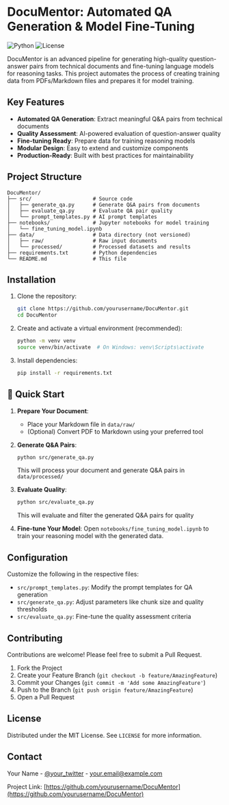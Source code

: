 # DocuMentor: Automated QA Generation & Model Fine-Tuning

![Python](https://img.shields.io/badge/Python-3.8%2B-blue)
![License](https://img.shields.io/badge/License-MIT-green)

DocuMentor is an advanced pipeline for generating high-quality question-answer pairs from technical documents and fine-tuning language models for reasoning tasks. This project automates the process of creating training data from PDFs/Markdown files and prepares it for model training.

## Key Features

- **Automated QA Generation**: Extract meaningful Q&A pairs from technical documents
- **Quality Assessment**: AI-powered evaluation of question-answer quality
- **Fine-tuning Ready**: Prepare data for training reasoning models
- **Modular Design**: Easy to extend and customize components
- **Production-Ready**: Built with best practices for maintainability

## Project Structure

```
DocuMentor/
├── src/                    # Source code
│   ├── generate_qa.py      # Generate Q&A pairs from documents
│   ├── evaluate_qa.py      # Evaluate QA pair quality
│   └── prompt_templates.py # AI prompt templates
├── notebooks/              # Jupyter notebooks for model training
│   └── fine_tuning_model.ipynb
├── data/                   # Data directory (not versioned)
│   ├── raw/                # Raw input documents
│   └── processed/          # Processed datasets and results
├── requirements.txt        # Python dependencies
└── README.md               # This file
```

## Installation

1. Clone the repository:
   ```bash
   git clone https://github.com/yourusername/DocuMentor.git
   cd DocuMentor
   ```

2. Create and activate a virtual environment (recommended):
   ```bash
   python -m venv venv
   source venv/bin/activate  # On Windows: venv\Scripts\activate
   ```

3. Install dependencies:
   ```bash
   pip install -r requirements.txt
   ```

## 🚀 Quick Start

1. **Prepare Your Document**:
   - Place your Markdown file in `data/raw/`
   - (Optional) Convert PDF to Markdown using your preferred tool

2. **Generate Q&A Pairs**:
   ```bash
   python src/generate_qa.py
   ```
   This will process your document and generate Q&A pairs in `data/processed/`

3. **Evaluate Quality**:
   ```bash
   python src/evaluate_qa.py
   ```
   This will evaluate and filter the generated Q&A pairs for quality

4. **Fine-tune Your Model**:
   Open `notebooks/fine_tuning_model.ipynb` to train your reasoning model with the generated data.

## Configuration

Customize the following in the respective files:
- `src/prompt_templates.py`: Modify the prompt templates for QA generation
- `src/generate_qa.py`: Adjust parameters like chunk size and quality thresholds
- `src/evaluate_qa.py`: Fine-tune the quality assessment criteria

## Contributing

Contributions are welcome! Please feel free to submit a Pull Request.

1. Fork the Project
2. Create your Feature Branch (`git checkout -b feature/AmazingFeature`)
3. Commit your Changes (`git commit -m 'Add some AmazingFeature'`)
4. Push to the Branch (`git push origin feature/AmazingFeature`)
5. Open a Pull Request

## License

Distributed under the MIT License. See `LICENSE` for more information.

## Contact

Your Name - [@your_twitter](https://twitter.com/your_twitter) - your.email@example.com

Project Link: [https://github.com/yourusername/DocuMentor](https://github.com/yourusername/DocuMentor)
